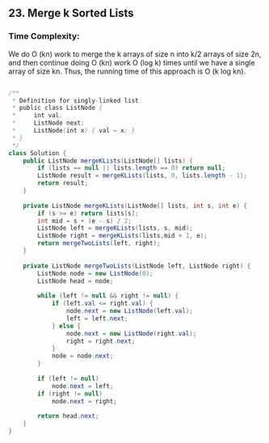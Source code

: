 ## 23. Merge k Sorted Lists ##

### Time Complexity: ###
We do O (kn) work to merge the k arrays of size n into k/2 arrays of size 2n, and then continue doing O (kn) work O (log k) times until we have a single array of size kn. Thus, the running time of this approach is O (k log kn).

```java

/**
 * Definition for singly-linked list.
 * public class ListNode {
 *     int val;
 *     ListNode next;
 *     ListNode(int x) { val = x; }
 * }
 */
class Solution {
    public ListNode mergeKLists(ListNode[] lists) {
        if (lists == null || lists.length == 0) return null;
        ListNode result = mergeKLists(lists, 0, lists.length - 1);        
        return result;   
    }
    
    private ListNode mergeKLists(ListNode[] lists, int s, int e) {
        if (s >= e) return lists[s];
        int mid = s + (e - s) / 2;
        ListNode left = mergeKLists(lists, s, mid);
        ListNode right = mergeKLists(lists,mid + 1, e);
        return mergeTwoLists(left, right);        
    }
    
    private ListNode mergeTwoLists(ListNode left, ListNode right) {
        ListNode node = new ListNode(0);
        ListNode head = node;
        
        while (left != null && right != null) {            
            if (left.val <= right.val) {
                node.next = new ListNode(left.val);
                left = left.next;
            } else {
                node.next = new ListNode(right.val);
                right = right.next;
            }
            node = node.next;
        }
        
        if (left != null)
            node.next = left;
        if (right != null)
            node.next = right;
        
        return head.next;
    }
}

```
